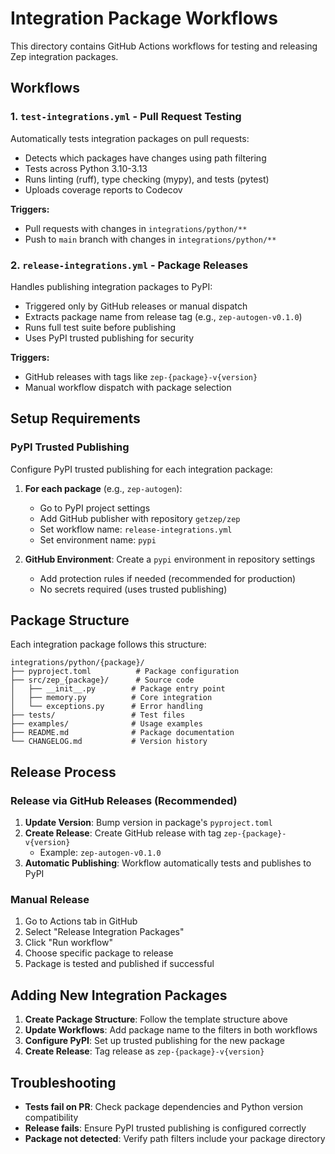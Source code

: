 # Integration Package Workflows

This directory contains GitHub Actions workflows for testing and releasing Zep integration packages.

## Workflows

### 1. `test-integrations.yml` - Pull Request Testing
Automatically tests integration packages on pull requests:
- Detects which packages have changes using path filtering
- Tests across Python 3.10-3.13
- Runs linting (ruff), type checking (mypy), and tests (pytest)
- Uploads coverage reports to Codecov

**Triggers:**
- Pull requests with changes in `integrations/python/**`
- Push to `main` branch with changes in `integrations/python/**`

### 2. `release-integrations.yml` - Package Releases
Handles publishing integration packages to PyPI:
- Triggered only by GitHub releases or manual dispatch
- Extracts package name from release tag (e.g., `zep-autogen-v0.1.0`)
- Runs full test suite before publishing
- Uses PyPI trusted publishing for security

**Triggers:**
- GitHub releases with tags like `zep-{package}-v{version}`
- Manual workflow dispatch with package selection

## Setup Requirements

### PyPI Trusted Publishing
Configure PyPI trusted publishing for each integration package:

1. **For each package** (e.g., `zep-autogen`):
   - Go to PyPI project settings
   - Add GitHub publisher with repository `getzep/zep`
   - Set workflow name: `release-integrations.yml`
   - Set environment name: `pypi`

2. **GitHub Environment**: Create a `pypi` environment in repository settings
   - Add protection rules if needed (recommended for production)
   - No secrets required (uses trusted publishing)

## Package Structure

Each integration package follows this structure:
```
integrations/python/{package}/
├── pyproject.toml          # Package configuration
├── src/zep_{package}/      # Source code
│   ├── __init__.py        # Package entry point
│   ├── memory.py          # Core integration
│   └── exceptions.py      # Error handling
├── tests/                 # Test files
├── examples/              # Usage examples
├── README.md              # Package documentation
└── CHANGELOG.md           # Version history
```

## Release Process

### Release via GitHub Releases (Recommended)
1. **Update Version**: Bump version in package's `pyproject.toml`
2. **Create Release**: Create GitHub release with tag `zep-{package}-v{version}`
   - Example: `zep-autogen-v0.1.0`
3. **Automatic Publishing**: Workflow automatically tests and publishes to PyPI

### Manual Release
1. Go to Actions tab in GitHub
2. Select "Release Integration Packages"
3. Click "Run workflow"
4. Choose specific package to release
5. Package is tested and published if successful

## Adding New Integration Packages

1. **Create Package Structure**: Follow the template structure above
2. **Update Workflows**: Add package name to the filters in both workflows
3. **Configure PyPI**: Set up trusted publishing for the new package
4. **Create Release**: Tag release as `zep-{package}-v{version}`

## Troubleshooting

- **Tests fail on PR**: Check package dependencies and Python version compatibility
- **Release fails**: Ensure PyPI trusted publishing is configured correctly
- **Package not detected**: Verify path filters include your package directory